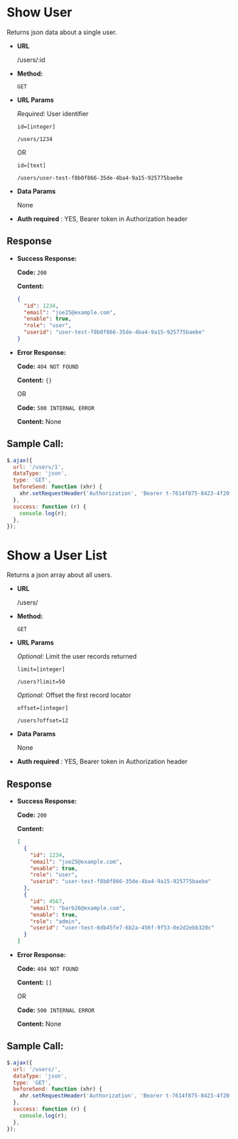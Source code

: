 # Show User

Returns json data about a single user.

- **URL**

  /users/:id

- **Method:**

  `GET`

- **URL Params**

  _Required:_ User identifier

  `id=[integer]`

  `/users/1234`

  OR

  `id=[text]`

  `/users/user-test-f8b0f866-35de-4ba4-9a15-925775baebe`

- **Data Params**

  None

- **Auth required** : YES, Bearer token in Authorization header

## Response

- **Success Response:**

  **Code:** `200`

  **Content:**

  ```json
  {
    "id": 1234,
    "email": "joe25@example.com",
    "enable": true,
    "role": "user",
    "userid": "user-test-f8b0f866-35de-4ba4-9a15-925775baebe"
  }
  ```

- **Error Response:**

  **Code:** `404 NOT FOUND`

  **Content:** `{}`

  OR

  **Code:** `500 INTERNAL ERROR`

  **Content:** None

## Sample Call:

```javascript
$.ajax({
  url: '/users/1',
  dataType: 'json',
  type: 'GET',
  beforeSend: function (xhr) {
    xhr.setRequestHeader('Authorization', 'Bearer t-7614f875-8423-4f20-a674-d7cf3096290e');
  },
  success: function (r) {
    console.log(r);
  },
});
```

# Show a User List

Returns a json array about all users.

- **URL**

  /users/

- **Method:**

  `GET`

- **URL Params**

  _Optional:_ Limit the user records returned

  `limit=[integer]`

  `/users?limit=50`

  _Optional:_ Offset the first record locator

  `offset=[integer]`

  `/users?offset=12`

- **Data Params**

  None

- **Auth required** : YES, Bearer token in Authorization header

## Response

- **Success Response:**

  **Code:** `200`

  **Content:**

  ```json
  [
    {
      "id": 1234,
      "email": "joe25@example.com",
      "enable": true,
      "role": "user",
      "userid": "user-test-f8b0f866-35de-4ba4-9a15-925775baebe"
    },
    {
      "id": 4567,
      "email": "barb26@example.com",
      "enable": true,
      "role": "admin",
      "userid": "user-test-6db45fe7-6b2a-456f-9f53-0e2d2ebb320c"
    }
  ]
  ```

- **Error Response:**

  **Code:** `404 NOT FOUND`

  **Content:** `[]`

  OR

  **Code:** `500 INTERNAL ERROR`

  **Content:** None

## Sample Call:

```javascript
$.ajax({
  url: '/users/',
  dataType: 'json',
  type: 'GET',
  beforeSend: function (xhr) {
    xhr.setRequestHeader('Authorization', 'Bearer t-7614f875-8423-4f20-a674-d7cf3096290e');
  },
  success: function (r) {
    console.log(r);
  },
});
```
